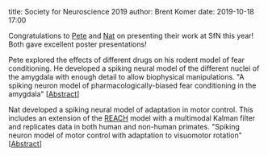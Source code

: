 title: Society for Neuroscience 2019
author: Brent Komer
date: 2019-10-18 17:00

Congratulations to [Pete](/people/peter-duggins.html) and [Nat](/people/natarajan-vaidyanathan.html) on presenting their work at SfN this year!
Both gave excellent poster presentations!

Pete explored the effects of different drugs on his rodent model of fear conditioning. He developed a spiking neural model of the different nuclei of the amygdala with enough detail to allow biophysical manipulations. "A spiking neuron model of pharmacologically-biased fear conditioning in the amygdala"
[[Abstract](https://www.abstractsonline.com/pp8/#!/7883/presentation/49590)]

Nat developed a spiking neural model of adaptation in motor control. This includes an extension of the [REACH](/publications/dewolf2014.html) model with a multimodal Kalman filter and replicates data in both human and non-human primates. "Spiking neuron model of motor control with adaptation to visuomotor rotation"
[[Abstract](https://www.abstractsonline.com/pp8/#!/7883/presentation/73468)]

